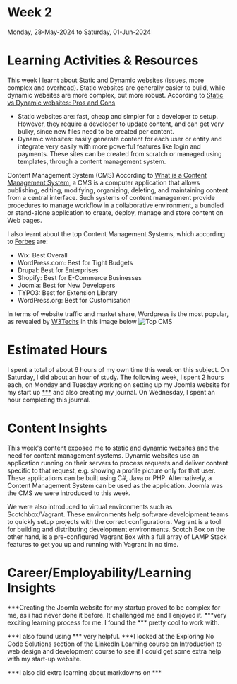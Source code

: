 # Week 2
Monday, 28-May-2024 to Saturday, 01-Jun-2024

# Learning Activities & Resources
This week I learnt about Static and Dynamic websites (issues, more complex and overhead). Static websites are generally easier to build, while dynamic websites are more complex, but more robust. According to [Static vs Dynamic websites: Pros and Cons](https://wsvincent.com/static-vs-dynamic-websites-pros-and-cons/)
* Static websites are: fast, cheap and simpler for a developer to setup. However, they require a developer to update content, and can get very bulky, since new files need to be created per content.
* Dynamic websites: easily generate content for each user or entity and integrate very easily with more powerful features like login and payments. These sites can be created from scratch or managed using templates, through a content management system.

Content Management System (CMS)
According to [What is a Content Management System](https://en.wikipedia.org/wiki/Content_management_system), a CMS is a computer application that allows publishing, editing, modifying, organizing, deleting, and maintaining content from a central interface. Such systems of content management provide procedures to manage workflow in a collaborative environment, a bundled or stand-alone application to create, deploy, manage and store content on Web pages.

I also learnt about the top Content Management Systems, which according to [Forbes](https://www.forbes.com/uk/advisor/business/software/best-content-management-systems/) are:
* Wix: Best Overall
* WordPress.com: Best for Tight Budgets
* Drupal: Best for Enterprises
* Shopify: Best for E-Commerce Businesses
* Joomla: Best for New Developers
* TYPO3: Best for Extension Library
* WordPress.org: Best for Customisation

In terms of website traffic and market share, Wordpress is the most popular, as revealed by [W3Techs](https://w3techs.com/technologies/overview/content_management) in this image below
![Top CMS](https://www.bacancytechnology.com/blog/wp-content/uploads/2020/07/WordPress-Joomla-Drupal-Usage-Statistics.png)

# Estimated Hours
I spent a total of about 6 hours of my own time this week on this subject. On Saturday, I did about an hour of study. The following week, I spent 2 hours each, on Monday and Tuesday working on setting up my Joomla website for my start up [***](***) and also creating my journal. On Wednesday, I spent an hour completing this journal.

# Content Insights
This week's content exposed me to static and dynamic websites and the need for content management systems. Dynamic websites use an application running on their servers to process requests and deliver content specific to that request, e.g. showing a profile picture only for that user. These applications can be built using C#, Java or PHP. Alternatively, a Content Management System can be used as the application. Joomla was the CMS we were introduced to this week. 

We were also introduced to virtual environments such as Scotchbox/Vagrant. These environments help software develoipment teams to quickly setup projects with the correct configurations. Vagrant is a tool for building and distributing development environments. Scotch Box on the other hand, is a pre-configured Vagrant Box with a full array of LAMP Stack features to get you up and running with Vagrant in no time.

# Career/Employability/Learning Insights
***Creating the Joomla website for my startup proved to be complex for me, as i had never done it before. It challenged me and I enjoyed it. ***very exciting learning process for me. I found the *** pretty cool to work with.

***I also found using *** very helpful.
***I looked at the Exploring No Code Solutions section of the LinkedIn Learning course on Introduction to web design and development course to see if I could get some extra help with my start-up website.

***I also did extra learning about markdowns on ***
